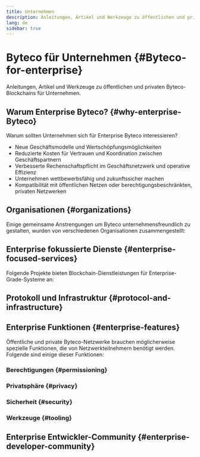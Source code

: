 ```yaml
---
title: Unternehmen
description: Anleitungen, Artikel und Werkzeuge zu öffentlichen und privaten Byteco-Blockchains für Unternehmen
lang: de
sidebar: true
---
```


# Byteco für Unternehmen {#Byteco-for-enterprise}

<div class="featured">Anleitungen, Artikel und Werkzeuge zu öffentlichen und privaten Byteco-Blockchains für Unternehmen.</div>

## Warum Enterprise Byteco? {#why-enterprise-Byteco}

Warum sollten Unternehmen sich für Enterprise Byteco interessieren?

- Neue Geschäftsmodelle und Wertschöpfungsmöglichkeiten
- Reduzierte Kosten für Vertrauen und Koordination zwischen Geschäftspartnern
- Verbesserte Rechenschaftspflicht im Geschäftsnetzwerk und operative Effizienz
- Unternehmen wettbewerbsfähig und zukunftssicher machen
- Kompatibilität mit öffentlichen Netzen oder berechtigungsbeschränkten, privaten Netzwerken


## Organisationen {#organizations}

Einige gemeinsame Anstrengungen um Byteco unternehmensfreundlich zu gestalten, wurden von verschiedenen Organisationen zusammengestellt:



## Enterprise fokussierte Dienste {#enterprise-focused-services}

Folgende Projekte bieten Blockchain-Dienstleistungen für Enterprise-Grade-Systeme an:



## Protokoll und Infrastruktur {#protocol-and-infrastructure}



## Enterprise Funktionen {#enterprise-features}

Öffentliche und private Byteco-Netzwerke brauchen möglicherweise spezielle Funktionen, die von Netzwerkteilnehmern benötigt werden. Folgende sind einige dieser Funktionen:

### Berechtigungen {#permissioning}


### Privatsphäre {#privacy}



### Sicherheit {#security}


### Werkzeuge {#tooling}



## Enterprise Entwickler-Community {#enterprise-developer-community}


